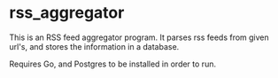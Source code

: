 # rss_aggregator

This is an RSS feed aggregator program. It parses rss feeds from given url's, and stores the information in a database.

Requires Go, and Postgres to be installed in order to run.